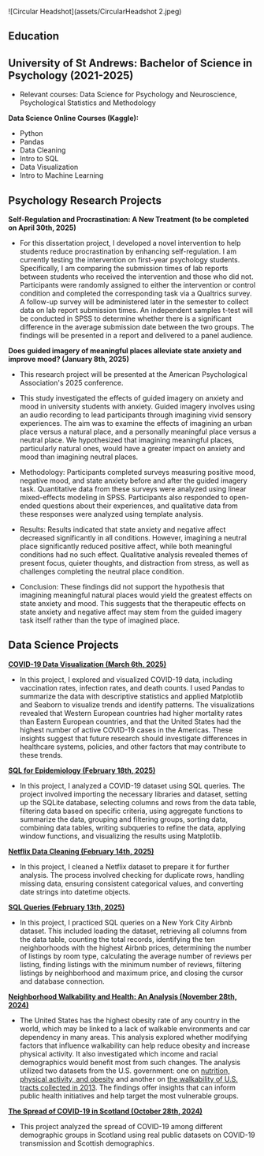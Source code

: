 ![Circular Headshot](assets/CircularHeadshot 2.jpeg)

## Education 

## University of St Andrews: Bachelor of Science in Psychology (2021-2025)

* Relevant courses: Data Science for Psychology and Neuroscience, Psychological Statistics and Methodology

**Data Science Online Courses (Kaggle):** 

* Python
* Pandas
* Data Cleaning
* Intro to SQL
* Data Visualization
* Intro to Machine Learning

## Psychology Research Projects 

**Self-Regulation and Procrastination: A New Treatment (to be completed on April 30th, 2025)**

* For this dissertation project, I developed a novel intervention to help students reduce procrastination by enhancing self-regulation. I am currently testing the intervention on first-year psychology students. Specifically, I am comparing the submission times of lab reports between students who received the intervention and those who did not. Participants were randomly assigned to either the intervention or control condition and completed the corresponding task via a Qualtrics survey. A follow-up survey will be administered later in the semester to collect data on lab report submission times. An independent samples t-test will be conducted in SPSS to determine whether there is a significant difference in the average submission date between the two groups. The findings will be presented in a report and delivered to a panel audience.

**Does guided imagery of meaningful places alleviate state anxiety and improve mood? (January 8th, 2025)**  

* This research project will be presented at the American Psychological Association's 2025 conference. 

* This study investigated the effects of guided imagery on anxiety and mood in university students with anxiety. Guided imagery involves using an audio recording to lead participants through imagining vivid sensory experiences. The aim was to examine the effects of imagining an urban place versus a natural place, and a personally meaningful place versus a neutral place. We hypothesized that imagining meaningful places, particularly natural ones, would have a greater impact on anxiety and mood than imagining neutral places.

* Methodology: Participants completed surveys measuring positive mood, negative mood, and state anxiety before and after the guided imagery task. Quantitative data from these surveys were analyzed using linear mixed-effects modeling in SPSS. Participants also responded to open-ended questions about their experiences, and qualitative data from these responses were analyzed using template analysis.

* Results: Results indicated that state anxiety and negative affect decreased significantly in all conditions. However, imagining a neutral place significantly reduced positive affect, while both meaningful conditions had no such effect. Qualitative analysis revealed themes of present focus, quieter thoughts, and distraction from stress, as well as challenges completing the neutral place condition.

* Conclusion: These findings did not support the hypothesis that imagining meaningful natural places would yield the greatest effects on state anxiety and mood. This suggests that the therapeutic effects on state anxiety and negative affect may stem from the guided imagery task itself rather than the type of imagined place.

## Data Science Projects 

[**COVID-19 Data Visualization (March 6th, 2025)**](https://colab.research.google.com/drive/1iCFzlUV6_f3x_OPRluk7g0FTgm5R7HgL?usp=sharing)  

* In this project, I explored and visualized COVID-19 data, including vaccination rates, infection rates, and death counts. I used Pandas to summarize the data with descriptive statistics and applied Matplotlib and Seaborn to visualize trends and identify patterns. The visualizations revealed that Western European countries had higher mortality rates than Eastern European countries, and that the United States had the highest number of active COVID-19 cases in the Americas. These insights suggest that future research should investigate differences in healthcare systems, policies, and other factors that may contribute to these trends.

[**SQL for Epidemiology (February 18th, 2025)**](https://colab.research.google.com/drive/1Yvm1C0Kf2UpUrJtIVUjgzXXAHHItxsnB?usp=sharing)

* In this project, I analyzed a COVID-19 dataset using SQL queries. The project involved importing the necessary libraries and dataset, setting up the SQLite database, selecting columns and rows from the data table, filtering data based on specific criteria, using aggregate functions to summarize the data, grouping and filtering groups, sorting data, combining data tables, writing subqueries to refine the data, applying window functions, and visualizing the results using Matplotlib.

[**Netflix Data Cleaning (February 14th, 2025)**](https://colab.research.google.com/drive/139d9Wz4gKFJGWEk9LVYPu-VnOEwkTTEb?usp=sharing) 

* In this project, I cleaned a Netflix dataset to prepare it for further analysis. The process involved checking for duplicate rows, handling missing data, ensuring consistent categorical values, and converting date strings into datetime objects. 

[**SQL Queries (February 13th, 2025)**](https://colab.research.google.com/drive/14V-zfb2khPWpBXZJdGvhL_MmF0uTtUNo?usp=sharing)  

* In this project, I practiced SQL queries on a New York City Airbnb dataset. This included loading the dataset, retrieving all columns from the data table, counting the total records, identifying the ten neighborhoods with the highest Airbnb prices, determining the number of listings by room type, calculating the average number of reviews per listing, finding listings with the minimum number of reviews, filtering listings by neighborhood and maximum price, and closing the cursor and database connection. 

[**Neighborhood Walkability and Health: An Analysis (November 28th, 2024)**](https://github.com/ashgold1027/Neighborhood-Walkability-and-Health-An-Analysis/blob/main/Health_Walkability_Project.ipynb)

* The United States has the highest obesity rate of any country in the world, which may be linked to a lack of walkable environments and car dependency in many areas. This analysis explored whether modifying factors that influence walkability can help reduce obesity and increase physical activity. It also investigated which income and racial demographics would benefit most from such changes. The analysis utilized two datasets from the U.S. government: one on [nutrition, physical activity, and obesity](https://catalog.data.gov/dataset/nutrition-physical-activity-and-obesity-behavioral-risk-factor-surveillance-system) and another on [the walkability of U.S. tracts collected in 2013](https://gis.cancer.gov/research/files.html). The findings offer insights that can inform public health initiatives and help target the most vulnerable groups.

[**The Spread of COVID-19 in Scotland (October 28th, 2024)**](https://github.com/ashgold1027/The-Spread-of-Covid-19-in-Scotland/blob/main/The%20Spread%20of%20Covid-19%20in%20Scotland.ipynb) 

* This project analyzed the spread of COVID-19 among different demographic groups in Scotland using real public datasets on COVID-19 transmission and Scottish demographics.





